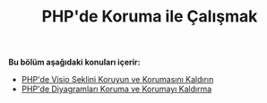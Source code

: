 ﻿---
title: PHP'de Koruma ile Çalışmak
type: docs
weight: 90
url: /tr/java/working-with-protection-in-php/
---
**Bu bölüm aşağıdaki konuları içerir:**

- [PHP'de Visio Şeklini Koruyun ve Korumasını Kaldırın](/diagram/tr/java/protect-and-unprotect-a-visio-shape-in-php/)
- [PHP'de Diyagramları Koruma ve Korumayı Kaldırma](/diagram/tr/java/protect-and-unprotect-diagrams-in-php/)
